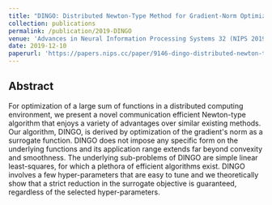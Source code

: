 ```yaml
---
title: "DINGO: Distributed Newton-Type Method for Gradient-Norm Optimization"
collection: publications
permalink: /publication/2019-DINGO
venue: 'Advances in Neural Information Processing Systems 32 (NIPS 2019)'
date: 2019-12-10
paperurl: 'https://papers.nips.cc/paper/9146-dingo-distributed-newton-type-method-for-gradient-norm-optimization'
---
```


## Abstract
For optimization of a large sum of functions in a distributed computing environment, we present a novel communication efficient Newton-type algorithm that enjoys a variety of advantages over similar existing methods. Our algorithm, DINGO, is derived by optimization of the gradient's norm as a surrogate function. DINGO does not impose any specific form on the underlying functions and its application range extends far beyond convexity and smoothness. The underlying sub-problems of DINGO are simple linear least-squares, for which a plethora of efficient algorithms exist. DINGO involves a few hyper-parameters that are easy to tune and we theoretically show that a strict reduction in the surrogate objective is guaranteed, regardless of the selected hyper-parameters.
